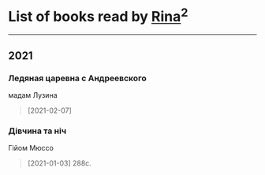 # List of books read by [Rina](https://plus.google.com/u/0/102857111133378678801/)<sup>2</sup>
---

## 2021

### Ледяная царевна с Андреевского
мадам Лузина
> [2021-02-07] 


### Дівчина та ніч
Гійом Мюссо
> [2021-01-03] 288с.



